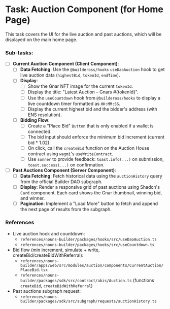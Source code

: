 # Task: Auction Component (for Home Page)

This task covers the UI for the live auction and past auctions, which will be displayed on the main home page.

### Sub-tasks:

- [ ] **Current Auction Component (Client Component)**:
  - [ ] **Data Fetching**: Use the `@buildeross/hooks` `useDaoAuction` hook to get live auction data (`highestBid`, `tokenId`, `endTime`).
  - [ ] **Display**:
    - [ ] Show the Gnar NFT image for the current `tokenId`.
    - [ ] Display the title: "Latest Auction – Gnars #{tokenId}".
    - [ ] Use the `useCountdown` hook from `@buildeross/hooks` to display a live countdown timer formatted as `HH:MM:SS`.
    - [ ] Display the current highest bid and the bidder's address (with ENS resolution).
  - [ ] **Bidding Flow**:
    - [ ] Create a "Place Bid" `Button` that is only enabled if a wallet is connected.
    - [ ] The bid input should enforce the minimum bid increment (current bid \* 1.02).
    - [ ] On click, call the `createBid` function on the Auction House contract using `wagmi`'s `useWriteContract`.
    - [ ] Use `sonner` to provide feedback: `toast.info(...)` on submission, `toast.success(...)` on confirmation.
- [ ] **Past Auctions Component (Server Component)**:
  - [ ] **Data Fetching**: Fetch historical data using the `auctionHistory` query from the official Builder DAO subgraph.
  - [ ] **Display**: Render a responsive grid of past auctions using Shadcn's `Card` component. Each card shows the Gnar thumbnail, winning bid, and winner.
  - [ ] **Pagination**: Implement a "Load More" button to fetch and append the next page of results from the subgraph.

### References

- Live auction hook and countdown:
  - `references/nouns-builder/packages/hooks/src/useDaoAuction.ts`
  - `references/nouns-builder/packages/hooks/src/useCountdown.ts`
- Bid flow (min increment, simulate + write, createBid/createBidWithReferral):
  - `references/nouns-builder/apps/web/src/modules/auction/components/CurrentAuction/PlaceBid.tsx`
  - `references/nouns-builder/packages/sdk/src/contract/abis/Auction.ts` (functions `createBid`, `createBidWithReferral`)
- Past auctions subgraph request:
  - `references/nouns-builder/packages/sdk/src/subgraph/requests/auctionHistory.ts`
